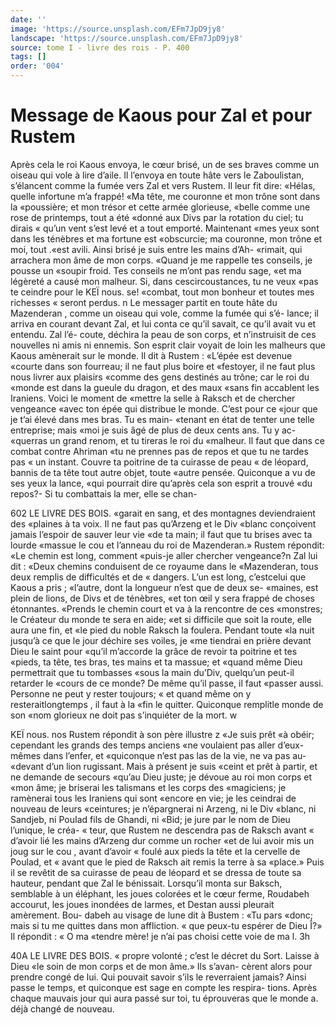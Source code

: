 ```yaml
---
date: ''
image: 'https://source.unsplash.com/EFm7JpD9jy8'
landscape: 'https://source.unsplash.com/EFm7JpD9jy8'
source: tome I - livre des rois - P. 400
tags: []
order: '004'
---
```


# Message de Kaous pour Zal et pour Rustem

Après cela le roi Kaous envoya, le cœur brisé,
un de ses braves comme un oiseau qui vole à lire d’aile. Il l’envoya en toute hâte vers le Zaboulistan, s’élancent comme la fumée vers Zal et vers Rustem.
Il leur fit dire: «Hélas, quelle infortune m’a frappé!
«Ma tête, me couronne et mon trône sont dans la
«poussière; et mon trésor et cette armée glorieuse,
«belle comme une rose de printemps, tout a été
«donné aux Divs par la rotation du ciel; tu dirais « qu’un vent s’est levé et a tout emporté. Maintenant
«mes yeux sont dans les ténèbres et ma fortune est
«obscurcie; ma couronne, mon trône et moi, tout .«est avili. Ainsi brisé je suis entre les mains d’Ah-
«rimait, qui arrachera mon âme de mon corps. «Quand je me rappelle tes conseils, je pousse un «soupir froid. Tes conseils ne m’ont pas rendu sage,
«et ma légèreté a causé mon malheur. Si, dans cescircoustances, tu ne veux «pas te ceindre pour le
KEÏ nous. se! «combat, tout mon bonheur et toutes mes richesses
« seront perdus. n
Le messager partit en toute hâte du Mazenderan ,
comme un oiseau qui vole, comme la fumée qui s’é-
lance; il arriva en courant devant Zal, et lui conta ce qu’il savait, ce qu’il avait vu et entendu. Zal l’é-
coute, déchira la peau de son corps, et n’instruisit
de ces nouvelles ni amis ni ennemis. Son esprit clair voyait de loin les malheurs que Kaous amènerait sur le monde. Il dit à Rustem : «L’épée est devenue
«courte dans son fourreau; il ne faut plus boire et «festoyer, il ne faut plus nous livrer aux plaisirs «comme des gens destinés au trône; car le roi du «monde est dans la gueule du dragon, et des maux «sans fin accablent les Iraniens. Voici le moment de «mettre la selle à Raksch et de chercher vengeance «avec ton épée qui distribue le monde. C’est pour ce
«jour que je t’ai élevé dans mes bras. Tu es main- «tenant en état de tenter une telle entreprise; mais «moi je suis âgé de plus de deux cents ans. Tu y ac-
«querras un grand renom, et tu tireras le roi du «malheur. Il faut que dans ce combat contre Ahriman «tu ne prennes pas de repos et que tu ne tardes pas « un instant. Couvre ta poitrine de ta cuirasse de peau « de léopard, bannis de ta tête tout autre objet, toute «autre pensée. Quiconque a vu de ses yeux la lance, «qui pourrait dire qu’après cela son esprit a trouvé
«du repos?- Si tu combattais la mer, elle se chan-

602 LE LIVRE DES BOIS.
«garait en sang, et des montagnes deviendraient des «plaines à ta voix. Il ne faut pas qu’Arzeng et le Div «blanc conçoivent jamais l’espoir de sauver leur vie
«de ta main; il faut que tu brises avec ta lourde «massue le cou et l’anneau du roi de Mazenderan.»
Rustem répondit: «Le chemin est long, comment «puis-je aller chercher vengeance?n Zal lui dit : «Deux chemins conduisent de ce royaume dans le «Mazenderan, tous deux remplis de difficultés et de
« dangers. L’un est long, c’estcelui que Kaous a pris ; «l’autre, dont la longueur n’est que de deux se- «maines, est plein de lions, de Divs et de ténèbres,
«et ton œil y sera frappé de choses étonnantes. «Prends le chemin court et va à la rencontre de ces «monstres; le Créateur du monde te sera en aide; «et si difficile que soit la route, elle aura une fin, et «le pied du noble Raksch la foulera. Pendant toute «la nuit jusqu’à ce que le jour déchire ses voiles, je
«me tiendrai en prière devant Dieu le saint pour «qu’il m’accorde la grâce de revoir ta poitrine et tes
«pieds, ta tête, tes bras, tes mains et ta massue; et «quand même Dieu permettrait que tu tombasses «sous la main du’Div, quelqu’un peut-il retarder le
«cours de ce monde? De même qu’il passe, il faut «passer aussi. Personne ne peut y rester toujours; « et quand même on y resteraitlongtemps , il faut à la «fin le quitter. Quiconque remplitle monde de son «nom glorieux ne doit pas s’inquiéter de la mort. w

KEÏ nous. nos Rustem répondit à son père illustre z «Je suis prêt
«à obéir; cependant les grands des temps anciens «ne voulaient pas aller d’eux-mêmes dans l’enfer, et
«quiconque n’est pas las de la vie, ne va pas au- «devant d’un lion rugissant. Mais à présent je suis
«ceint et prêt à partir, et ne demande de secours «qu’au Dieu juste; je dévoue au roi mon corps et «mon âme; je briserai les talismans et les corps des «magiciens; je ramènerai tous les Iraniens qui sont «encore en vie; je les ceindrai de nouveau de leurs «ceintures; je n’épargnerai ni Arzeng, ni le Div «blanc, ni Sandjeb, ni PouIad fils de Ghandi, ni «Bid; je jure par le nom de Dieu l’unique, le créa-
« teur, que Rustem ne descendra pas de Raksch avant « d’avoir lié les mains d’Arzeng dur comme un rocher
«et de lui avoir mis un joug sur le cou , avant d’avoir
« foulé aux pieds la tête et la cervelle de Poulad, et
« avant que le pied de Raksch ait remis la terre à sa
«place.» Puis il se revêtit de sa cuirasse de peau de
léopard et se dressa de toute sa hauteur, pendant
que Zal le bénissait. Lorsqu’il monta sur Baksch,
semblable à un éléphant, les joues colorées et le
cœur ferme, Roudabeh accourut, les joues inondées
de larmes, et Destan aussi pleurait amèrement. Bou-
dabeh au visage de lune dit à Bustem : «Tu pars
«donc; mais si tu me quittes dans mon affliction. « que peux-tu espérer de Dieu Î?» Il répondit : « O ma
«tendre mère! je n’ai pas choisi cette voie de ma
l. 3h

40A LE LIVRE DES BOIS.
« propre volonté ; c’est le décret du Sort. Laisse à Dieu
«le soin de mon corps et de mon âme.» Ils s’avan-
cèrent alors pour prendre congé de lui. Qui pouvait savoir s’ils le reverraient jamais? Ainsi passe le temps, et quiconque est sage en compte les respira- tions. Après chaque mauvais jour qui aura passé sur
toi, tu éprouveras que le monde a. déjà changé de
nouveau.
